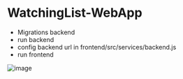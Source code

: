 # WatchingList-WebApp

- Migrations backend
- run backend
- config backend url in frontend/src/services/backend.js
- run frontend

![image](https://github.com/eduardoedson/WatchingList-WebApp/assets/7716450/be51a112-f5fc-48d4-8e45-17b5926dba55)
